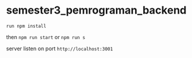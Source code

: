 # semester3_pemrograman_backend

`run npm install`

then `npm run start` or `npm run s`

server listen on port `http://localhost:3001`
